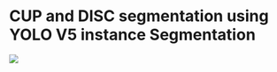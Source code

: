# CUP and DISC segmentation using YOLO V5 instance Segmentation

<img src= "https://github.com/gSayak/cup-disc-Segmentation/blob/main/assets/Blank%204%20Grids%20Collage.png"></img>
